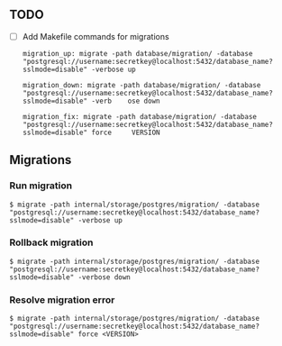 ## TODO
- [ ] Add Makefile commands for migrations
    ```
    migration_up: migrate -path database/migration/ -database "postgresql://username:secretkey@localhost:5432/database_name?sslmode=disable" -verbose up
    
    migration_down: migrate -path database/migration/ -database "postgresql://username:secretkey@localhost:5432/database_name?sslmode=disable" -verb    ose down
    
    migration_fix: migrate -path database/migration/ -database "postgresql://username:secretkey@localhost:5432/database_name?sslmode=disable" force     VERSION
    ```
## Migrations

### Run migration
```
$ migrate -path internal/storage/postgres/migration/ -database "postgresql://username:secretkey@localhost:5432/database_name?sslmode=disable" -verbose up

```

### Rollback migration
```
$ migrate -path internal/storage/postgres/migration/ -database "postgresql://username:secretkey@localhost:5432/database_name?sslmode=disable" -verbose down
```

### Resolve migration error
```
$ migrate -path internal/storage/postgres/migration/ -database "postgresql://username:secretkey@localhost:5432/database_name?sslmode=disable" force <VERSION>
```